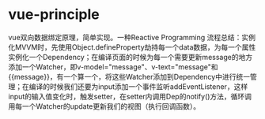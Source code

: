 # vue-principle
vue双向数据绑定原理，简单实现。一种Reactive Programming
流程总结：实例化MVVM时，先使用Object.defineProperty劫持每一个data数据，为每一个属性实例化一个Dependency；在编译页面的时候为每一个需要更新message的地方添加一个Watcher，即v-model="message"、v-text="message"和{{message}}，有一个算一个，将这些Watcher添加到Dependency中进行统一管理；在编译的时候我们还要为input添加一个事件监听addEventListener，这样input的输入值变化时，触发setter，在setter内调用Dep的notify()方法，循环调用每一个Watcher的update更新我们的视图（执行回调函数）。
